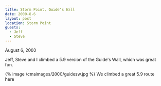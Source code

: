```yaml
---
title: Storm Point, Guide's Wall
date: 2000-8-6
layout: post
location: Storm Point
guests:
  - Jeff
  - Steve
---
```


August 6, 2000

Jeff, Steve and I climbed a 5.9 version of the Guide's Wall, which was great
fun.

{% image /cmaimages/2000/guidesw.jpg %}
We climbed a great 5.9 route here

